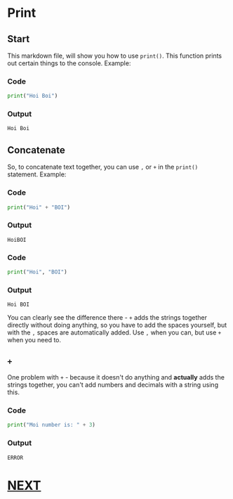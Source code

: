 # Print

## Start

This markdown file, will show you how to use `print()`. This function prints out certain things to the console. Example:

### Code

```python
print("Hoi Boi")
```

### Output

```shell
Hoi Boi
```

## Concatenate

So, to concatenate text together, you can use `,` or `+` in the `print()` statement. Example:

### Code

```python
print("Hoi" + "BOI")
```

### Output

```shell
HoiBOI
```

### Code

```python
print("Hoi", "BOI")
```

### Output

```shell
Hoi BOI
```

You can clearly see the difference there - `+` adds the strings together directly without doing anything, so you have to add the spaces yourself, but with the `,` spaces are automatically added. Use `,` when you can, but use `+` when you need to.

## `+`

One problem with `+` - because it doesn't do anything and **actually** adds the strings together, you can't add numbers and decimals with a string using this.

### Code

```python
print("Moi number is: " + 3)
```

### Output

```shell
ERROR
```

# [NEXT](2.%20variables.md)
